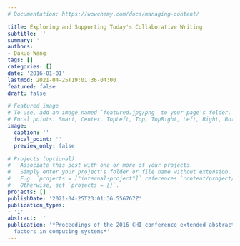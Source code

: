 ```yaml
---
# Documentation: https://wowchemy.com/docs/managing-content/

title: Exploring and Supporting Today's Collaborative Writing
subtitle: ''
summary: ''
authors:
- Dakuo Wang
tags: []
categories: []
date: '2016-01-01'
lastmod: 2021-04-25T19:01:36-04:00
featured: false
draft: false

# Featured image
# To use, add an image named `featured.jpg/png` to your page's folder.
# Focal points: Smart, Center, TopLeft, Top, TopRight, Left, Right, BottomLeft, Bottom, BottomRight.
image:
  caption: ''
  focal_point: ''
  preview_only: false

# Projects (optional).
#   Associate this post with one or more of your projects.
#   Simply enter your project's folder or file name without extension.
#   E.g. `projects = ["internal-project"]` references `content/project/deep-learning/index.md`.
#   Otherwise, set `projects = []`.
projects: []
publishDate: '2021-04-25T23:01:36.556767Z'
publication_types:
- '1'
abstract: ''
publication: '*Proceedings of the 2016 CHI conference extended abstracts on human
  factors in computing systems*'
---
```

